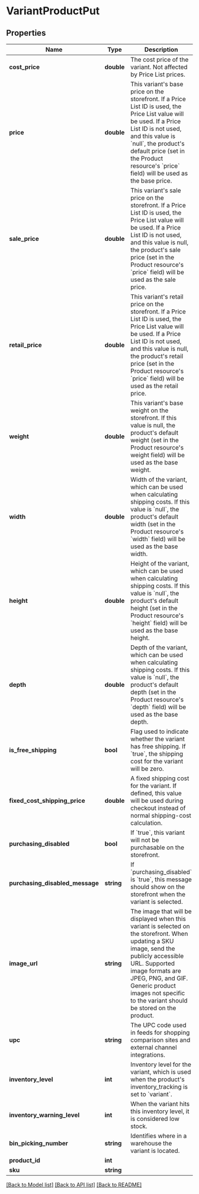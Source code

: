 # VariantProductPut

## Properties
Name | Type | Description | Notes
------------ | ------------- | ------------- | -------------
**cost_price** | **double** | The cost price of the variant. Not affected by Price List prices. | [optional] 
**price** | **double** | This variant&#39;s base price on the storefront. If a Price List ID is used, the Price List value will be used. If a Price List ID is not used, and this value is &#x60;null&#x60;, the product&#39;s default price (set in the Product resource&#39;s &#x60;price&#x60; field) will be used as the base price. | [optional] 
**sale_price** | **double** | This variant&#39;s sale price on the storefront. If a Price List ID is used, the Price List value will be used. If a Price List ID is not used, and this value is null, the product&#39;s sale price (set in the Product resource&#39;s &#x60;price&#x60; field) will be used as the sale price. | [optional] 
**retail_price** | **double** | This variant&#39;s retail price on the storefront. If a Price List ID is used, the Price List value will be used. If a Price List ID is not used, and this value is null, the product&#39;s retail price (set in the Product resource&#39;s &#x60;price&#x60; field) will be used as the retail price. | [optional] 
**weight** | **double** | This variant&#39;s base weight on the storefront. If this value is null, the product&#39;s default weight (set in the Product resource&#39;s weight field) will be used as the base weight. | [optional] 
**width** | **double** | Width of the variant, which can be used when calculating shipping costs. If this value is &#x60;null&#x60;, the product&#39;s default width (set in the Product resource&#39;s &#x60;width&#x60; field) will be used as the base width. | [optional] 
**height** | **double** | Height of the variant, which can be used when calculating shipping costs. If this value is &#x60;null&#x60;, the product&#39;s default height (set in the Product resource&#39;s &#x60;height&#x60; field) will be used as the base height. | [optional] 
**depth** | **double** | Depth of the variant, which can be used when calculating shipping costs. If this value is &#x60;null&#x60;, the product&#39;s default depth (set in the Product resource&#39;s &#x60;depth&#x60; field) will be used as the base depth. | [optional] 
**is_free_shipping** | **bool** | Flag used to indicate whether the variant has free shipping. If &#x60;true&#x60;, the shipping cost for the variant will be zero. | [optional] 
**fixed_cost_shipping_price** | **double** | A fixed shipping cost for the variant. If defined, this value will be used during checkout instead of normal shipping-cost calculation. | [optional] 
**purchasing_disabled** | **bool** | If &#x60;true&#x60;, this variant will not be purchasable on the storefront. | [optional] 
**purchasing_disabled_message** | **string** | If &#x60;purchasing_disabled&#x60; is &#x60;true&#x60;, this message should show on the storefront when the variant is selected. | [optional] 
**image_url** | **string** | The image that will be displayed when this variant is selected on the storefront. When updating a SKU image, send the publicly accessible URL. Supported image formats are JPEG, PNG, and GIF. Generic product images not specific to the variant should be stored on the product. | [optional] 
**upc** | **string** | The UPC code used in feeds for shopping comparison sites and external channel integrations. | [optional] 
**inventory_level** | **int** | Inventory level for the variant, which is used when the product&#39;s inventory_tracking is set to &#x60;variant&#x60;. | [optional] 
**inventory_warning_level** | **int** | When the variant hits this inventory level, it is considered low stock. | [optional] 
**bin_picking_number** | **string** | Identifies where in a warehouse the variant is located. | [optional] 
**product_id** | **int** |  | [optional] 
**sku** | **string** |  | [optional] 

[[Back to Model list]](../README.md#documentation-for-models) [[Back to API list]](../README.md#documentation-for-api-endpoints) [[Back to README]](../README.md)


